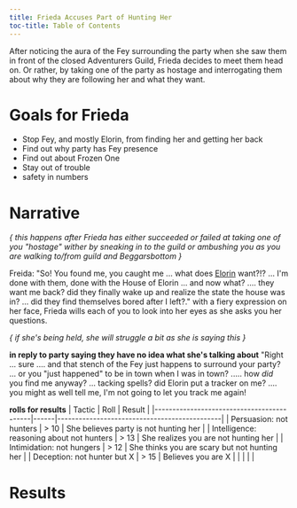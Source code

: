 ```yaml
---
title: Frieda Accuses Part of Hunting Her
toc-title: Table of Contents
---
```


After noticing the aura of the Fey surrounding the party when she saw them in front of the closed Adventurers Guild, Frieda decides to meet them head on. Or rather, by taking one of the party as hostage and interrogating them about why they are following her and what they want.

# Goals for Frieda

- Stop Fey, and mostly Elorin, from finding her and getting her back
- Find out why party has Fey presence
- Find out about Frozen One
- Stay out of trouble
- safety in numbers

# Narrative

*{ this happens after Frieda has either succeeded or failed at taking one of you "hostage" wither by sneaking in to the guild or ambushing you as you are walking to/from guild and Beggarsbottom }*

Freida: "So! You found me, you caught me ... what does [Elorin](../characters/elorin.md) want?!? ... I'm done with them, done with the House of Elorin ... and now what? .... they want me back? did they finally wake up and realize the state the house was in? ... did they find themselves bored after I left?." with a fiery expression on her face, Frieda wills each of you to look into her eyes as she asks you her questions.

*{ if she's being held, she will struggle a bit as she is saying this }*

**in reply to party saying they have no idea what she's talking about**
"Right ... sure .... and that stench of the Fey just happens to surround your party? ... or you "just happened" to be in town when I was in town? ..... how *did* you find me anyway? ... tacking spells? did Elorin put a tracker on me? .... you might as well tell me, I'm not going to let you track me again!

**rolls for results**
| Tactic                                    | Roll | Result                                       |
|-------------------------------------------|------|----------------------------------------------|
| Persuasion: not hunters                   | > 10 | She believes party is not hunting her        |
| Intelligence: reasoning about not hunters | > 13 | She realizes you are not hunting her         |
| Intimidation: not hungers                 | > 12 | She thinks you are scary but not hunting her |
| Deception: not hunter but X               | > 15 | Believes you are X                           |
|                                           |      |                                              |



# Results
